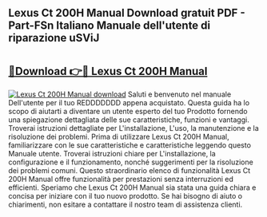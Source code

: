 ## Lexus Ct 200H Manual Download gratuit PDF - Part-FSn Italiano Manuale dell'utente di riparazione uSViJ

# <h2><a href="http://dfgwpox.blite.top/?on=Lexus+Ct+200H+Manual">🔗Download 👉🔴 Lexus Ct 200H Manual</a></h2>

[![Lexus Ct 200H Manual download](https://i.imgur.com/lujVjoI.png)](http://dfgwpox.blite.top/?on=Lexus+Ct+200H+Manual)
Saluti e benvenuto nel manuale Dell'utente per il tuo REDDDDDDD appena acquistato. Questa guida ha lo scopo di aiutarti a diventare un utente esperto del tuo Prodotto fornendo una spiegazione dettagliata delle sue caratteristiche, funzioni e vantaggi. Troverai istruzioni dettagliate per L'installazione, L'uso, la manutenzione e la risoluzione dei problemi. Prima di utilizzare Lexus Ct 200H Manual, familiarizzare con le sue caratteristiche e caratteristiche leggendo questo Manuale utente. Troverai istruzioni chiare per L'installazione, la configurazione e il funzionamento, nonché suggerimenti per la risoluzione dei problemi comuni. Questo straordinario elenco di funzionalità Lexus Ct 200H Manual offre funzionalità per prestazioni senza interruzioni ed efficienti. Speriamo che Lexus Ct 200H Manual sia stata una guida chiara e concisa per iniziare con il tuo nuovo prodotto. Se hai bisogno di aiuto o chiarimenti, non esitare a contattare il nostro team di assistenza clienti.
